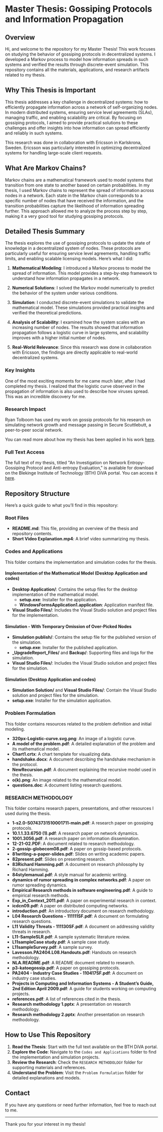 # Master Thesis: Gossiping Protocols and Information Propagation

## Overview
Hi, and welcome to the repository for my Master Thesis! This work focuses on studying the behavior of gossiping protocols in decentralized systems. I developed a Markov process to model how information spreads in such systems and verified the results through discrete-event simulation. This repository contains all the materials, applications, and research artifacts related to my thesis.

## Why This Thesis is Important
This thesis addresses a key challenge in decentralized systems: how to efficiently propagate information across a network of self-organizing nodes. In modern distributed systems, ensuring service level agreements (SLAs), managing traffic, and enabling scalability are critical. By focusing on gossiping protocols, I aimed to provide practical solutions to these challenges and offer insights into how information can spread efficiently and reliably in such systems.

This research was done in collaboration with Ericsson in Karlskrona, Sweden. Ericsson was particularly interested in optimizing decentralized systems for handling large-scale client requests.

## What Are Markov Chains?
Markov chains are a mathematical framework used to model systems that transition from one state to another based on certain probabilities. In my thesis, I used Markov chains to represent the spread of information across nodes in a network. Each state in the Markov chain corresponds to a specific number of nodes that have received the information, and the transition probabilities capture the likelihood of information spreading further. This approach allowed me to analyze the process step by step, making it a very good tool for studying gossiping protocols.

## Detailed Thesis Summary
The thesis explores the use of gossiping protocols to update the state of knowledge in a decentralized system of nodes. These protocols are particularly useful for ensuring service level agreements, handling traffic limits, and enabling scalable licensing models. Here’s what I did:

1. **Mathematical Modeling**: I introduced a Markov process to model the spread of information. This model provides a step-by-step framework to understand how information propagates in a network.

2. **Numerical Solutions**: I solved the Markov model numerically to predict the behavior of the system under various conditions.

3. **Simulation**: I conducted discrete-event simulations to validate the mathematical model. These simulations provided practical insights and verified the theoretical predictions.

4. **Analysis of Scalability**: I examined how the system scales with an increasing number of nodes. The results showed that information propagation follows a logistic curve in large systems, and scalability improves with a higher initial number of nodes.

5. **Real-World Relevance**: Since this research was done in collaboration with Ericsson, the findings are directly applicable to real-world decentralized systems.

### Key Insights
One of the most exciting moments for me came much later, after I had completed my thesis. I realized that the logistic curve observed in the propagation of information is also used to describe how viruses spread. This was an incredible discovery for me.

### Research Impact
Ryan Tolboom has used my work on gossip protocols for his research on simulating network growth and message passing in Secure Scuttlebutt, a peer-to-peer social network.

You can read more about how my thesis has been applied in his work [here](https://using.tech/posts/jr_2/).

### Full Text Access
The full text of my thesis, titled "An Investigation on Network Entropy-Gossiping Protocol and Anti-entropy Evaluation," is available for download on the Blekinge Institute of Technology (BTH) DiVA portal. You can access it [here](https://bth.diva-portal.org/smash/record.jsf?pid=diva2%3A829973&dswid=-277).

## Repository Structure
Here’s a quick guide to what you’ll find in this repository:

### Root Files
- **README.md**: This file, providing an overview of the thesis and repository contents.
- **Short Video Explanation.mp4**: A brief video summarizing my thesis.

### Codes and Applications
This folder contains the implementation and simulation codes for the thesis.

#### Implementation of the Mathematical Model (Desktop Application and codes)
- **Desktop Application/**: Contains the setup files for the desktop implementation of the mathematical model.
  - **setup.exe**: Installer for the application.
  - **WindowsFormsApplication1.application**: Application manifest file.
- **Visual Studio Files/**: Includes the Visual Studio solution and project files for the implementation.

#### Simulation - With Temporary Omission of Over-Picked Nodes
- **Simulation publish/**: Contains the setup file for the published version of the simulation.
  - **setup.exe**: Installer for the published application.
- **_UpgradeReport_Files/** and **Backup/**: Supporting files and logs for the simulation.
- **Visual Studio Files/**: Includes the Visual Studio solution and project files for the simulation.

#### Simulation (Desktop Application and codes)
- **Simulation Solution/** and **Visual Studio Files/**: Contain the Visual Studio solution and project files for the simulation.
- **setup.exe**: Installer for the simulation application.

### Problem Formulation
This folder contains resources related to the problem definition and initial modeling.
- **320px-Logistic-curve.svg.png**: An image of a logistic curve.
- **A model of the problem.pdf**: A detailed explanation of the problem and its mathematical model.
- **Chart1.crtx**: A chart template for visualizing data.
- **handshake.docx**: A document describing the handshake mechanism in the protocol.
- **NewRecursion.pdf**: A document explaining the recursive model used in the thesis.
- **o(k).png**: An image related to the mathematical model.
- **questions.doc**: A document listing research questions.

### RESEARCH METHODOLOGY
This folder contains research papers, presentations, and other resources I used during the thesis.
- **1-s2.0-S0743731510001711-main.pdf**: A research paper on gossiping protocols.
- **10.1.1.33.6750 (1).pdf**: A research paper on network dynamics.
- **1001.3056.pdf**: A research paper on information dissemination.
- **12-21-02.PDF**: A document related to research methodology.
- **2-gossip-globecom08.pdf**: A paper on gossip-based protocols.
- **81writing-a-paper-slides.pdf**: Slides on writing academic papers.
- **82present.pdf**: Slides on presenting research.
- **83Richard Hamming.pdf**: A document on research philosophy by Richard Hamming.
- **84stylemanual.pdf**: A style manual for academic writing.
- **dynamics of rumor spreading in complex networks.pdf**: A paper on rumor spreading dynamics.
- **Empirical Research methods in software engineering.pdf**: A guide to empirical research methods.
- **Exp_in_Context_2011.pdf**: A paper on experimental research in context.
- **icdcn09.pdf**: A paper on distributed computing networks.
- **introduction.pdf**: An introductory document on research methodology.
- **L04 Research Questions - 111111SF.pdf**: A document on formulating research questions.
- **L11 Validity Threats - 111130SF.pdf**: A document on addressing validity threats in research.
- **L11-SampleSLR.pdf**: A sample systematic literature review.
- **L11sampleCase study.pdf**: A sample case study.
- **L11sampleSurvey.pdf**: A sample survey.
- **Lavesson.PA2404.L08.Handouts.pdf**: Handouts on research methodology.
- **NLA.README.pdf**: A README document related to research.
- **p3-katoegossip.pdf**: A paper on gossiping protocols.
- **PA2404 - Industry Case Studies - 110417SF.pdf**: A document on industry case studies.
- **Projects in Computing and Information Systems - A Student’s Guide, 2nd Edition April 2009.pdf**: A guide for students working on computing projects.
- **references.pdf**: A list of references cited in the thesis.
- **Research methodology 1.pptx**: A presentation on research methodology.
- **Research methodology 2.pptx**: Another presentation on research methodology.

## How to Use This Repository
1. **Read the Thesis**: Start with the full text available on the BTH DiVA portal.
2. **Explore the Code**: Navigate to the `Codes and Applications` folder to find the implementation and simulation projects.
3. **Review the Research**: Check the `RESEARCH METHODOLOGY` folder for supporting materials and references.
4. **Understand the Problem**: Visit the `Problem Formulation` folder for detailed explanations and models.

## Contact
If you have any questions or need further information, feel free to reach out to me.

---
Thank you for your interest in my thesis!